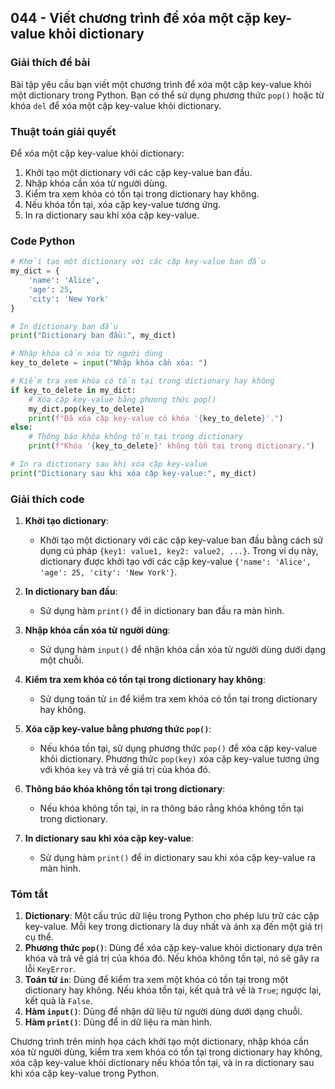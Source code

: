 ## 044 - Viết chương trình để xóa một cặp key-value khỏi dictionary

### Giải thích đề bài

Bài tập yêu cầu bạn viết một chương trình để xóa một cặp key-value khỏi một dictionary trong Python. Bạn có thể sử dụng phương thức `pop()` hoặc từ khóa `del` để xóa một cặp key-value khỏi dictionary.

### Thuật toán giải quyết

Để xóa một cặp key-value khỏi dictionary:

1. Khởi tạo một dictionary với các cặp key-value ban đầu.
2. Nhập khóa cần xóa từ người dùng.
3. Kiểm tra xem khóa có tồn tại trong dictionary hay không.
4. Nếu khóa tồn tại, xóa cặp key-value tương ứng.
5. In ra dictionary sau khi xóa cặp key-value.

### Code Python

```python
# Khởi tạo một dictionary với các cặp key-value ban đầu
my_dict = {
    'name': 'Alice',
    'age': 25,
    'city': 'New York'
}

# In dictionary ban đầu
print("Dictionary ban đầu:", my_dict)

# Nhập khóa cần xóa từ người dùng
key_to_delete = input("Nhập khóa cần xóa: ")

# Kiểm tra xem khóa có tồn tại trong dictionary hay không
if key_to_delete in my_dict:
    # Xóa cặp key-value bằng phương thức pop()
    my_dict.pop(key_to_delete)
    print(f"Đã xóa cặp key-value có khóa '{key_to_delete}'.")
else:
    # Thông báo khóa không tồn tại trong dictionary
    print(f"Khóa '{key_to_delete}' không tồn tại trong dictionary.")

# In ra dictionary sau khi xóa cặp key-value
print("Dictionary sau khi xóa cặp key-value:", my_dict)
```

### Giải thích code

1. **Khởi tạo dictionary**:

   - Khởi tạo một dictionary với các cặp key-value ban đầu bằng cách sử dụng cú pháp `{key1: value1, key2: value2, ...}`. Trong ví dụ này, dictionary được khởi tạo với các cặp key-value `{'name': 'Alice', 'age': 25, 'city': 'New York'}`.

2. **In dictionary ban đầu**:

   - Sử dụng hàm `print()` để in dictionary ban đầu ra màn hình.

3. **Nhập khóa cần xóa từ người dùng**:

   - Sử dụng hàm `input()` để nhận khóa cần xóa từ người dùng dưới dạng một chuỗi.

4. **Kiểm tra xem khóa có tồn tại trong dictionary hay không**:

   - Sử dụng toán tử `in` để kiểm tra xem khóa có tồn tại trong dictionary hay không.

5. **Xóa cặp key-value bằng phương thức `pop()`**:

   - Nếu khóa tồn tại, sử dụng phương thức `pop()` để xóa cặp key-value khỏi dictionary. Phương thức `pop(key)` xóa cặp key-value tương ứng với khóa `key` và trả về giá trị của khóa đó.

6. **Thông báo khóa không tồn tại trong dictionary**:

   - Nếu khóa không tồn tại, in ra thông báo rằng khóa không tồn tại trong dictionary.

7. **In dictionary sau khi xóa cặp key-value**:
   - Sử dụng hàm `print()` để in dictionary sau khi xóa cặp key-value ra màn hình.

### Tóm tắt

1. **Dictionary**: Một cấu trúc dữ liệu trong Python cho phép lưu trữ các cặp key-value. Mỗi key trong dictionary là duy nhất và ánh xạ đến một giá trị cụ thể.
2. **Phương thức `pop()`**: Dùng để xóa cặp key-value khỏi dictionary dựa trên khóa và trả về giá trị của khóa đó. Nếu khóa không tồn tại, nó sẽ gây ra lỗi `KeyError`.
3. **Toán tử `in`**: Dùng để kiểm tra xem một khóa có tồn tại trong một dictionary hay không. Nếu khóa tồn tại, kết quả trả về là `True`; ngược lại, kết quả là `False`.
4. **Hàm `input()`**: Dùng để nhận dữ liệu từ người dùng dưới dạng chuỗi.
5. **Hàm `print()`**: Dùng để in dữ liệu ra màn hình.

Chương trình trên minh họa cách khởi tạo một dictionary, nhập khóa cần xóa từ người dùng, kiểm tra xem khóa có tồn tại trong dictionary hay không, xóa cặp key-value khỏi dictionary nếu khóa tồn tại, và in ra dictionary sau khi xóa cặp key-value trong Python.
